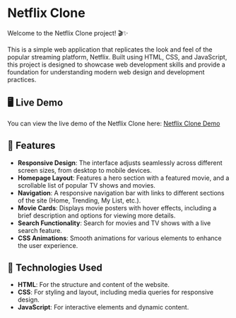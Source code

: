 # Netflix Clone

Welcome to the Netflix Clone project! 🎬✨

This is a simple web application that replicates the look and feel of the popular streaming platform, Netflix. Built using HTML, CSS, and JavaScript, this project is designed to showcase web development skills and provide a foundation for understanding modern web design and development practices.

## 🖥️ Live Demo

You can view the live demo of the Netflix Clone here: [Netflix Clone Demo](https://netflix-clone-demo.netlify.app/) 

## 🚀 Features

- **Responsive Design**: The interface adjusts seamlessly across different screen sizes, from desktop to mobile devices.
- **Homepage Layout**: Features a hero section with a featured movie, and a scrollable list of popular TV shows and movies.
- **Navigation**: A responsive navigation bar with links to different sections of the site (Home, Trending, My List, etc.).
- **Movie Cards**: Displays movie posters with hover effects, including a brief description and options for viewing more details.
- **Search Functionality**: Search for movies and TV shows with a live search feature.
- **CSS Animations**: Smooth animations for various elements to enhance the user experience.

## 📂 Technologies Used

- **HTML**: For the structure and content of the website.
- **CSS**: For styling and layout, including media queries for responsive design.
- **JavaScript**: For interactive elements and dynamic content.


